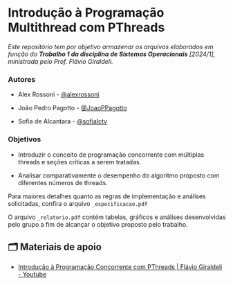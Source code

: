 # Introdução à Programação Multithread com PThreads

*Este repositório tem por objetivo armazenar os arquivos elaborados em função do **Trabalho 1 da disciplina de Sistemas Operacionais** [2024/1], ministrada pelo Prof. Flávio Giraldeli.* 

### Autores

- Alex Rossoni - [@alexrossoni](https://github.com/alexrossoni)

- João Pedro Pagotto - [@JoaoPPagotto](https://github.com/JoaoPPagotto)

- Sofia de Alcantara - [@sofialctv](https://github.com/sofialctv)

### Objetivos
- Introduzir o conceito de programação concorrente com múltiplas threads e seções críticas a serem tratadas.

- Analisar comparativamente o desempenho do algoritmo proposto com diferentes números de threads.

Para maiores detalhes quanto as regras de implementação e análises solicitadas, confira o arquivo `_especificacao.pdf`

O arquivo `_relatorio.pdf` contém tabelas, gráficos e análises desenvolvidas pelo grupo a fim de alcançar o objetivo proposto pelo trabalho.

## 🗂️ Materiais de apoio
- [Introdução à Programação Concorrente com PThreads | Flávio Giraldeli - Youtube](https://youtu.be/nu9Uj0k58T8?si=2j6FSle4YK6pxN3Y)